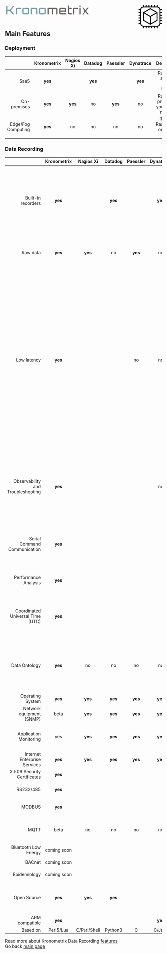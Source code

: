 <img src="/docs/img/k-logo.png" align="left" height="35" width="275" />
<img src="/docs/img/KDR.gif" align="right" height="75" width="75" />
<br/><br/>
<br/>

## Main Features


### Deployment

|| Kronometrix | Nagios Xi | Datadog | Paessler | Dynatrace | Description |
|------:|:------:|:------:|:------:|:------:|:------:|:------:| 
| SaaS | **yes** |  | **yes** | | **yes** | Run it as a service, over Internet |
| On-premises | **yes** | **yes** | no | **yes** | no | Run it as a product on your private network |  
| Edge/Fog Computing | **yes** | no | no | no | no | Run it on RaspberryPI or ARMv8 <a href="https://en.wikipedia.org/wiki/Single-board_computer">SBC</a> |


### Data Recording

|| Kronometrix | Nagios Xi | Datadog | Paessler | Dynatrace | Description |
|------:|:------:|:------:|:------:|:------:|:------:|:------:| 
| Built-in recorders | **yes** |  | **yes** | | **yes** | Own or 3rd party recorders. Datadog uses StatsD. Dynatrace uses native binaries and Java Compuware agent for Linux, Windows, AIX |
| Raw data | **yes** | **yes** | no | **yes** | no | DataDog Agent7 takes 750MB disk space, no original raw data available  |  
| Low latency | **yes** | | | no | no | Datadog aggregates all collected data, using different summary statistics functions. This means no possibility to retrieve the original raw data, will consume more system CPU resources (because it needs to calculate all sort of aggregate functions). Kronometrix data recorders will not compute, or aggregate data, will offer access to the oroginal raw data, and are very efficient, having a low memory and CPU footprint |
| Observability and Troubleshooting | **yes** | | | | no | Kronometrix data recorders can ve used for long term performance analysis or observability and troublshooting, running interactively or continuous mode |
| Serial Command Communication | **yes** | | | | | Can connect to serial devices. Manage & control serial attached sensors and devices |
| Performance Analysis | **yes** | | | | | Designed for performance analysis and capacity management |
| Coordinated Universal Time  (UTC) | **yes** | | | | | Kronometrix Data Recording uses UTC by default making easy and simple to share data  |
| Data Ontology | **yes** | no| no | no | no | Kronometrix Data Recording has groupped and classified all recorded metrics, for a very efficient data analysis process |
| Operating System | **yes** | **yes** | **yes** | **yes** | **yes** | |
| Network equipment (SNMP) | beta | **yes** | **yes** | **yes** | **yes** | Kronometrix improvements Q4 2021 |
| Application Monitoring | yes | **yes** | **yes** | **yes** | **yes** | Kronometrix improvements Q4 2021 J2EE, DB monitoring |
| Internet Enterprise Services | **yes** | **yes** | **yes** | **yes** | **yes** | |
| X.509 Security Certificates | **yes** | | | | | |
| RS232/485 | **yes** | | | | | Serial RS232/RS485 support |
| MODBUS | **yes** | | | | | MODBUS RTU, ASCII, TCP support |
| MQTT | beta | no | no | no | no | MQTT 3 and 5 support. Kronometrix improvements Q4 2021 |
| Bluetooth Low Energy | coming soon | | | | | Kronometrix roadmap 2022 |
| BACnet | coming soon | | | | | Kronometrix roadmap 2022 |
| Epidemiology | coming soon | | | | | Kronometrix roadmap 2023 |
| Open Source | **yes** | **yes** | **yes** | | | Datadog uses StatsD. Dynatrace uses Compuware Java agent |
| ARM compatible | **yes** | | | | **yes** | |
| Based on | Perl5/Lua | C/Perl/Shell | Python3 | C | C/Java | |

Read more about Kronometrix Data Recording [features](https://www.kronometrix.com/fabric/recorders/) 
<br/>
Go back [main page](https://gitlab.com/kronometrix/recording/)
